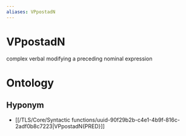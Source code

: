 ```yaml
---
aliases: VPpostadN
---
```

# VPpostadN

complex verbal modifying a preceding nominal expression
# Ontology

## Hyponym
- [[/TLS/Core/Syntactic functions/uuid-90f29b2b-c4e1-4b9f-816c-2adf0b8c7223|VPpostadN{PRED}]]